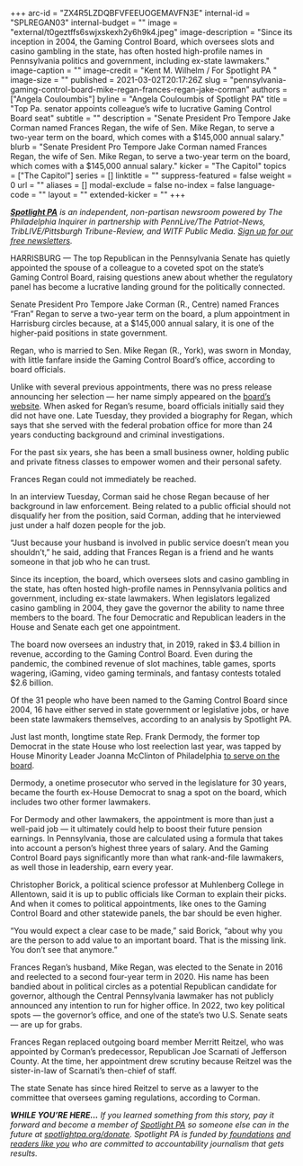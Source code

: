 +++
arc-id = "ZX4R5LZDQBFVFEEUOGEMAVFN3E"
internal-id = "SPLREGAN03"
internal-budget = ""
image = "external/t0geztffs6swjxskexh2y6h9k4.jpeg"
image-description = "Since its inception in 2004, the Gaming Control Board, which oversees slots and casino gambling in the state, has often hosted high-profile names in Pennsylvania politics and government, including ex-state lawmakers."
image-caption = ""
image-credit = "Kent M. Wilhelm / For Spotlight PA "
image-size = ""
published = 2021-03-02T20:17:26Z
slug = "pennsylvania-gaming-control-board-mike-regan-frances-regan-jake-corman"
authors = ["Angela Couloumbis"]
byline = "Angela Couloumbis of Spotlight PA"
title = "Top Pa. senator appoints colleague’s wife to lucrative Gaming Control Board seat"
subtitle = ""
description = "Senate President Pro Tempore Jake Corman named Frances Regan, the wife of Sen. Mike Regan, to serve a two-year term on the board, which comes with a $145,000 annual salary."
blurb = "Senate President Pro Tempore Jake Corman named Frances Regan, the wife of Sen. Mike Regan, to serve a two-year term on the board, which comes with a $145,000 annual salary."
kicker = "The Capitol"
topics = ["The Capitol"]
series = []
linktitle = ""
suppress-featured = false
weight = 0
url = ""
aliases = []
modal-exclude = false
no-index = false
language-code = ""
layout = ""
extended-kicker = ""
+++

<a href="https://www.spotlightpa.org/"><i><b>Spotlight PA</b></i></a><i> is an independent, non-partisan newsroom powered by The Philadelphia Inquirer in partnership with PennLive/The Patriot-News, TribLIVE/Pittsburgh Tribune-Review, and WITF Public Media. </i><a href="https://www.spotlightpa.org/newsletters"><i>Sign up for our free newsletters</i></a><i>.</i>

HARRISBURG — The top Republican in the Pennsylvania Senate has quietly appointed the spouse of a colleague to a coveted spot on the state’s Gaming Control Board, raising questions anew about whether the regulatory panel has become a lucrative landing ground for the politically connected.

Senate President Pro Tempore Jake Corman (R., Centre) named Frances “Fran” Regan to serve a two-year term on the board, a plum appointment in Harrisburg circles because, at a $145,000 annual salary, it is one of the higher-paid positions in state government.

Regan, who is married to Sen. Mike Regan (R., York), was sworn in Monday, with little fanfare inside the Gaming Control Board’s office, according to board officials.

Unlike with several previous appointments, there was no press release announcing her selection — her name simply appeared on the <a href="https://gamingcontrolboard.pa.gov/">board’s website</a>. When asked for Regan’s resume, board officials initially said they did not have one. Late Tuesday, they provided a biography for Regan, which says that she served with the federal probation office for more than 24 years conducting background and criminal investigations.

For the past six years, she has been a small business owner, holding public and private fitness classes to empower women and their personal safety.

<script src="https://www.spotlightpa.org/embed.js" async></script><div data-spl-embed-version="1" data-spl-src="https://www.spotlightpa.org/embeds/newsletter/"></div>

Frances Regan could not immediately be reached.

In an interview Tuesday, Corman said he chose Regan because of her background in law enforcement. Being related to a public official should not disqualify her from the position, said Corman, adding that he interviewed just under a half dozen people for the job.

“Just because your husband is involved in public service doesn’t mean you shouldn’t,” he said, adding that Frances Regan is a friend and he wants someone in that job who he can trust.

Since its inception, the board, which oversees slots and casino gambling in the state, has often hosted high-profile names in Pennsylvania politics and government, including ex-state lawmakers. When legislators legalized casino gambling in 2004, they gave the governor the ability to name three members to the board. The four Democratic and Republican leaders in the House and Senate each get one appointment.

The board now oversees an industry that, in 2019, raked in $3.4 billion in revenue, according to the Gaming Control Board. Even during the pandemic, the combined revenue of slot machines, table games, sports wagering, iGaming, video gaming terminals, and fantasy contests totaled $2.6 billion.

Of the 31 people who have been named to the Gaming Control Board since 2004, 16 have either served in state government or legislative jobs, or have been state lawmakers themselves, according to an analysis by Spotlight PA.

Just last month, longtime state Rep. Frank Dermody, the former top Democrat in the state House who lost reelection last year, was tapped by House Minority Leader Joanna McClinton of Philadelphia <a href="https://www.spotlightpa.org/news/2021/02/pennsylvania-gaming-control-board-salary-pension-former-lawmakers/">to serve on the board</a>.

Dermody, a onetime prosecutor who served in the legislature for 30 years, became the fourth ex-House Democrat to snag a spot on the board, which includes two other former lawmakers.

For Dermody and other lawmakers, the appointment is more than just a well-paid job — it ultimately could help to boost their future pension earnings. In Pennsylvania, those are calculated using a formula that takes into account a person’s highest three years of salary. And the Gaming Control Board pays significantly more than what rank-and-file lawmakers, as well those in leadership, earn every year.

Christopher Borick, a political science professor at Muhlenberg College in Allentown, said it is up to public officials like Corman to explain their picks. And when it comes to political appointments, like ones to the Gaming Control Board and other statewide panels, the bar should be even higher.

<script src="https://www.spotlightpa.org/embed.js" async></script><div data-spl-embed-version="1" data-spl-src="https://www.spotlightpa.org/embeds/donate/?teaser_text=If%20you%20learned%20something%20from%20this%20report%2C%20pay%20it%20forward%20and%20become%20a%20member%20of%20Spotlight%20PA%20so%20someone%20else%20can%20in%20the%20future.&cta_text=CLICK%20TO%20CONTRIBUTE&eyebrow_text=WHILE%20YOU'RE%20HERE..."></div>

“You would expect a clear case to be made,” said Borick, “about why you are the person to add value to an important board. That is the missing link. You don’t see that anymore.”

Frances Regan’s husband, Mike Regan, was elected to the Senate in 2016 and reelected to a second four-year term in 2020. His name has been bandied about in political circles as a potential Republican candidate for governor, although the Central Pennsylvania lawmaker has not publicly announced any intention to run for higher office. In 2022, two key political spots — the governor’s office, and one of the state’s two U.S. Senate seats — are up for grabs.

Frances Regan replaced outgoing board member Merritt Reitzel, who was appointed by Corman’s predecessor, Republican Joe Scarnati of Jefferson County. At the time, her appointment drew scrutiny because Reitzel was the sister-in-law of Scarnati’s then-chief of staff.

The state Senate has since hired Reitzel to serve as a lawyer to the committee that oversees gaming regulations, according to Corman.

<i><b>WHILE YOU’RE HERE...</b></i><i> If you learned something from this story, pay it forward and become a member of </i><a href="https://www.spotlightpa.org/"><i>Spotlight PA</i></a><i> so someone else can in the future at </i><a href="https://www.spotlightpa.org/donate"><i>spotlightpa.org/donate</i></a><i>. Spotlight PA is funded by</i><a href="https://www.spotlightpa.org/support"><i> foundations</i></a><i> </i><a href="https://www.spotlightpa.org/support"><i>and readers like you</i></a><i> who are committed to accountability journalism that gets results.</i>
